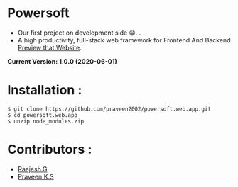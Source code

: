 # Powersoft

- Our first project on development side 😁. .
- A high productivity, full-stack web framework for Frontend And Backend [Preview that Website](https://powersoft.services).

**Current Version: 1.0.0 (2020-06-01)**

# Installation :

```
$ git clone https://github.com/praveen2002/powersoft.web.app.git
$ cd powersoft.web.app
$ unzip node_modules.zip
```
 
# Contributors :

- [Raajesh.G](https://github.com/Raajesh-G)
- [Praveen.K.S](https://github.com/praveen2002)
